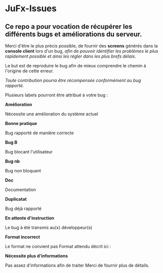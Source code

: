 # JuFx-Issues

## Ce repo a pour vocation de récupérer les différents bugs et améliorations du serveur.

Merci d'être le plus précis possible, de fournir des **screens** générés dans la **console client** lors d'un bug, *afin de pouvoir identifier les problèmes le plus rapidement possible et ainsi les régler dans les plus brefs délais*.

Le but est de reproduire le bug afin de mieux comprendre le chemin à l'origine de cette erreur.

*Toute contribution pourra être récompensée conformément au bug rapporté.*

Plusieurs labels pourront être attribué à votre bug :

**Amélioration**

Nécessite une amélioration du système actuel
 
**Bonne pratique**

Bug rapporté de manière correcte
 
**Bug B**

Bug blocant l'utilisateur
 
**Bug nb**

Bug non bloquant
 
**Doc**

Documentation
 
**Duplicatat**

Bug déjà rapporté
 
**En attente d'instruction**

Le bug à été transmis au(x) développeur(s)
 
**Format incorrect**

Le format ne convient pas
Format attendu décrit ici :


**Nécessite plus d'informations**

Pas assez d'informations afin de traiter
Merci de fournir plus de détails.
